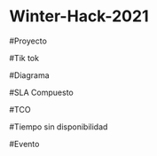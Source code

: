 # Winter-Hack-2021

#Proyecto

#Tik tok

#Diagrama

#SLA Compuesto

#TCO

#Tiempo sin disponibilidad

#Evento
